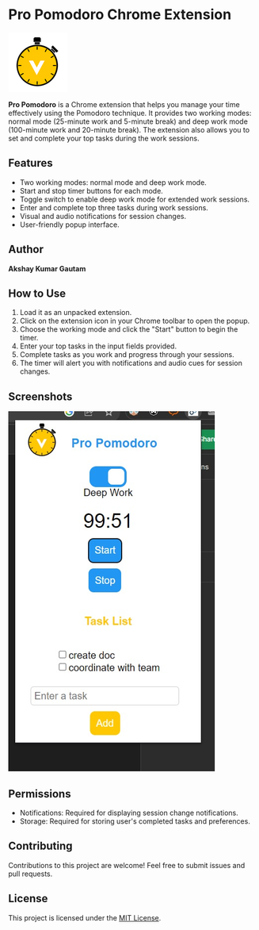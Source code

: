 # Pro Pomodoro Chrome Extension

![Pro Pomodoro Logo](images/pro.png)

**Pro Pomodoro** is a Chrome extension that helps you manage your time effectively using the Pomodoro technique. It provides two working modes: normal mode (25-minute work and 5-minute break) and deep work mode (100-minute work and 20-minute break). The extension also allows you to set and complete your top tasks during the work sessions.

## Features

- Two working modes: normal mode and deep work mode.
- Start and stop timer buttons for each mode.
- Toggle switch to enable deep work mode for extended work sessions.
- Enter and complete top three tasks during work sessions.
- Visual and audio notifications for session changes.
- User-friendly popup interface.

## Author

**Akshay Kumar Gautam**

## How to Use

1. Load it as an unpacked extension.
2. Click on the extension icon in your Chrome toolbar to open the popup.
3. Choose the working mode and click the "Start" button to begin the timer.
4. Enter your top tasks in the input fields provided.
5. Complete tasks as you work and progress through your sessions.
6. The timer will alert you with notifications and audio cues for session changes.

## Screenshots

![Pro Pomodoro Screenshot](images/screenshot.png)

## Permissions

- Notifications: Required for displaying session change notifications.
- Storage: Required for storing user's completed tasks and preferences.

## Contributing

Contributions to this project are welcome! Feel free to submit issues and pull requests.

## License

This project is licensed under the [MIT License](LICENSE).

